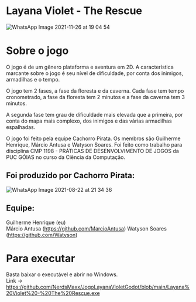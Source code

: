 # Layana Violet - The Rescue

![WhatsApp Image 2021-11-26 at 19 04 54](https://user-images.githubusercontent.com/69761459/144127242-39a23077-ced9-4261-94a4-464ae73bf51e.jpeg)

# Sobre o jogo  
O jogo é de um gênero plataforma e aventura em 2D. A característica marcante sobre o jogo é seu nível de dificuldade, por conta dos inimigos, armadilhas e o tempo. 

O jogo tem 2 fases, a fase da floresta e da caverna. Cada fase tem tempo cronometrado, a fase da floresta tem 2 minutos e a fase da caverna tem 3 minutos.  

A segunda fase tem grau de dificuldade mais elevada que a primeira, por conta do mapa mais complexo, dos inimigos e das várias armadilhas espalhadas.  

O jogo foi feito pela equipe Cachorro Pirata. Os membros são Guilherme Henrique, Márcio Antusa e Watyson Soares. Foi feito como trabalho para disciplina CMP 1198 - PRÁTICAS DE DESENVOLVIMENTO DE JOGOS da PUC GÓIAS no curso da Ciência da Computação.


## Foi produzido por Cachorro Pirata:

![WhatsApp Image 2021-08-22 at 21 34 36](https://user-images.githubusercontent.com/69761459/144127467-088953e9-5df6-4a9b-b54e-d0869fac3e83.jpeg)

## Equipe:  
Guilherme Henrique (eu)  
Márcio Antusa  (https://github.com/MarcioAntusa)
Watyson Soares (https://github.com/Watyson)  

# Para executar  

Basta baixar o executável e abrir no Windows.  
Link -> https://github.com/NerdsMaxx/JogoLayanaVioletGodot/blob/main/Layana%20Violet%20-%20The%20Rescue.exe
